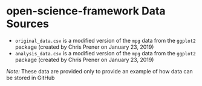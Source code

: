 # open-science-framework Data Sources

* `original_data.csv` is a modified version of the `mpg` data from the `ggplot2` package (created by Chris Prener on January 23, 2019)
* `analysis_data.csv` is a modified version of the `mpg` data from the `ggplot2` package (created by Chris Prener on January 23, 2019)

*Note:* These data are provided only to provide an example of how data can be stored in GitHub
